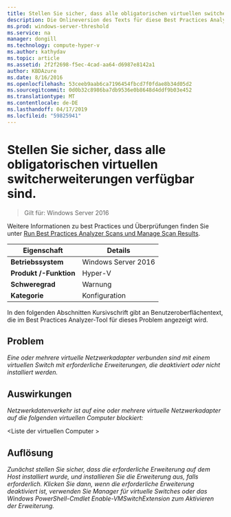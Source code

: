 ```yaml
---
title: Stellen Sie sicher, dass alle obligatorischen virtuellen switcherweiterungen verfügbar sind.
description: Die Onlineversion des Texts für diese Best Practices Analyzer-Regel.
ms.prod: windows-server-threshold
ms.service: na
manager: dongill
ms.technology: compute-hyper-v
ms.author: kathydav
ms.topic: article
ms.assetid: 2f2f2698-f5ec-4cad-aa64-d6987e8142a1
author: KBDAzure
ms.date: 8/16/2016
ms.openlocfilehash: 53ceeb9aab6ca7196454fbcd7f0fdae8b34d05d2
ms.sourcegitcommit: 0d0b32c8986ba7db9536e0b8648d4ddf9b03e452
ms.translationtype: MT
ms.contentlocale: de-DE
ms.lasthandoff: 04/17/2019
ms.locfileid: "59825941"
---
```

# <a name="ensure-that-all-mandatory-virtual-switch-extensions-are-available"></a>Stellen Sie sicher, dass alle obligatorischen virtuellen switcherweiterungen verfügbar sind.

>Gilt für: Windows Server 2016

Weitere Informationen zu best Practices und Überprüfungen finden Sie unter [Run Best Practices Analyzer Scans und Manage Scan Results](https://go.microsoft.com/fwlink/p/?LinkID=223177).  
  
|Eigenschaft|Details|  
|-|-|  
|**Betriebssystem**|Windows Server 2016|  
|**Produkt /-Funktion**|Hyper-V|  
|**Schweregrad**|Warnung|  
|**Kategorie**|Konfiguration|  
  
In den folgenden Abschnitten Kursivschrift gibt an Benutzeroberflächentext, die im Best Practices Analyzer-Tool für dieses Problem angezeigt wird.  
  
## <a name="issue"></a>Problem  
*Eine oder mehrere virtuelle Netzwerkadapter verbunden sind mit einem virtuellen Switch mit erforderliche Erweiterungen, die deaktiviert oder nicht installiert werden.*  
  
## <a name="impact"></a>Auswirkungen  
*Netzwerkdatenverkehr ist auf eine oder mehrere virtuelle Netzwerkadapter auf die folgenden virtuellen Computer blockiert:*  
  
\<Liste der virtuellen Computer >  
  
## <a name="resolution"></a>Auflösung  
*Zunächst stellen Sie sicher, dass die erforderliche Erweiterung auf dem Host installiert wurde, und installieren Sie die Erweiterung aus, falls erforderlich. Klicken Sie dann, wenn die erforderliche Erweiterung deaktiviert ist, verwenden Sie Manager für virtuelle Switches oder das Windows PowerShell-Cmdlet Enable-VMSwitchExtension zum Aktivieren der Erweiterung.*  
  


